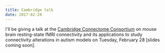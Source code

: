 ```yaml
---
title: Cambridge talk
date: 2017-02-28
---
```

I'll be giving a talk at the 
[Cambridge Connectome Consortium](http://imaging.mrc-cbu.cam.ac.uk/imaging/CCC)
on mouse brain resting-state fMRI connectivity and its
applications to study connectivity alterations in autism models 
on Tuesday, February 28 [slides coming soon].
